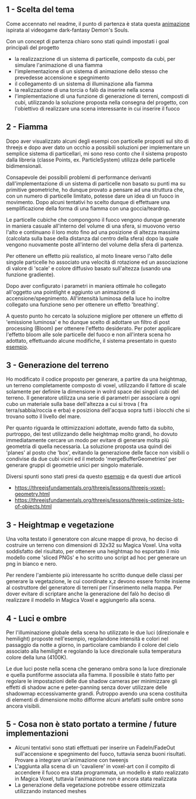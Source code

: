 ## 1 - Scelta del tema
Come accennato nel readme, il punto di partenza è stata questa [animazione](https://i.pinimg.com/originals/10/2b/e3/102be30f28f1e288229155e255b50bff.gif) ispirata al videogame dark-fantasy Demon's Souls.

Con un concept di partenza chiaro sono stati quindi impostati i goal principali del progetto
* la realizzazzione di un sistema di particelle, composto da cubi, per simulare l'animazione di una fiamma
* l'implementazione di un sistema di animazione dello stesso che prevedesse accensione e spegnimento
* il collegamento di un sistema di illuminazione alla fiamma
* la realizzazione di una torcia o falò da inserire nella scena
* l'implementazione di una funzione di generazione di terreni, composti di cubi, utilizzando la soluzione proposta nella consegna del progetto, con l'obiettivo di realizzare una scena interessante in cui inserire il fuoco

## 2 - Fiamma
Dopo aver visualizzato alcuni degli esempi con particelle proposti sul sito di threejs e dopo aver dato un occhio a possibili soluzioni per implementare un semplice sistema di particellari, mi sono reso conto che il sistema proposto dalla libreria (classe Points, ex. ParticleSystem) utilizza delle particelle bidimensionali.

Consapevole dei possibili problemi di performance derivanti dall'implementazione di un sistema di particelle non basato su punti ma su primitive geometriche, ho dunque provato a pensare ad una struttura che, con un numero di particelle limitato, potesse dare un idea di un fuoco in movimento. Dopo alcuni tentativi ho scelto dunque di effettuare una semplificazione della forma di una fiamma con una goccia/teardrop.

Le particelle cubiche che compongono il fuoco vengono dunque generate in maniera casuale all'interno del volume di una sfera, si muovono verso l'alto e continuano il loro moto fino ad una posizione di altezza massima (calcolata sulla base della distanza dal centro della sfera) dopo la quale vengono nuovamente poste all'interno del volume della sfera di partenza.

Per ottenere un effetto più realistico, al moto lineare verso l'alto delle singole particelle ho associato una velocità di rotazione ed un associazione di valore di 'scale' e colore diffusivo basato sull'altezza (usando una funzione gradiente).

Dopo aver configurato i parametri in maniera ottimale ho collegato all'oggetto una pointlight e aggiunto un animazione di accensione/spegnimento. All'intensità luminosa della luce ho inoltre collegato una funzione seno per ottenere un effetto 'breathing'.

A questo punto ho cercato la soluzione migliore per ottenere un effetto di 'emissione luminosa' e ho dunque scelto di adottare un filtro di post processing (Bloom) per ottenere l'effetto desiderato. Per poter applicare l'effetto bloom alle sole particelle del fuoco e non all'intera scena ho adottato, effettuando alcune modifiche, il sistema presentato in questo [esempio](https://threejs.org/examples/webgl_postprocessing_unreal_bloom_selective.html).

## 3 - Generazione del terreno
Ho modificato il codice proposto per generare, a partire da una heightmap, un terreno completamente composto di voxel, utilizzando il fattore di scale solamente per definire la dimensione in wolrd space dei singoli cubi del terreno.
Il generatore utilizza una serie di parametri per associare a ogni cubo un materiale sulla base dell'altezza a cui si trova ( fra terra/sabbia/roccia e erba) e posiziona dell'acqua sopra tutti i blocchi che si trovano sotto il livello del mare.

Per quanto riguarda le ottimizzazioni adottate, avendo fatto da subito, purtroppo, dei test utilizzando delle heightmap molto grandi, ho dovuto immediatamente cercare un modo per evitare di generare molta più geometria di quella necessaria. La soluzione proposta usa quindi dei 'planes' al posto che 'box', evitando la generazione delle facce non visibili o condivise da due cubi vicini ed il metodo 'mergeBufferGeometries' per generare gruppi di geometrie unici per singolo materiale.

Diversi spunti sono stati presi da questo [esempio](https://threejs.org/examples/webgl_geometry_minecraft_ao.html) e da questi due articoli
- https://threejsfundamentals.org/threejs/lessons/threejs-voxel-geometry.html
- https://threejsfundamentals.org/threejs/lessons/threejs-optimize-lots-of-objects.html

## 3 - Heightmap e vegetazione
Una volta testato il generatore con alcune mappe di prova, ho deciso di costruire un terreno con dimensioni di 32x32 su Magica Voxel. Una volta soddisfatto del risultato, per ottenere una heightmap ho esportato il mio modello come 'sliced PNGs' e ho scritto uno script ad hoc per generare un png in bianco e nero.

Per rendere l'ambiente più interessante ho scritto dunque delle classi per generare la vegetazione, le cui coordinate x,z devono essere fornite insieme al costruttore del generatore di terreni per l'inserimento nella mappa.
Per dover evitare di scriptare anche la generazione del falò ho deciso di realizzare il modello in Magica Voxel e aggiungerlo alla scena.

## 4 - Luci e ombre
Per l'illuminazione globale della scena ho utilizzato le due luci (direzionale e hemilight) proposte nell'esempio, regolandone intensità e colori nel passaggio da notte a giorno, in particolare cambiando il colore del cielo associato alla hemilight e regolando la luce direzionale sulla temperatura colore della luna (4100K).

Le due luci poste nella scena che generano ombra sono la luce direzionale e quella puntiforme associata alla fiamma. Il possibile è stato fatto per regolare le impostazioni delle due shadow cameras per minimizzare gli effetti di shadow acne e peter-panning senza dover utilizzare delle shadowmap eccessivamente grandi. Putroppo avendo una scena costituita di elementi di dimensione molto difforme alcuni artefatti sulle ombre sono ancora visibili.

## 5 - Cosa non è stato portato a termine / future implementazioni
- Alcuni tentativi sono stati effettuati per inserire un FadeIn/FadeOut sull'accensione e spegnimento del fuoco, tuttavia senza buoni risultati. Provare a integrare un'animazione con tweenjs
- L'aggiunta alla scena di un 'cavaliere' in voxel-art con il compito di accendere il fuoco era stata programmata, un modello è stato realizzato in Magica Voxel, tuttavia l'animazione non è ancora stata realizzata
- La generazione della vegetazione potrebbe essere ottimizzata utilizzando instanced meshes